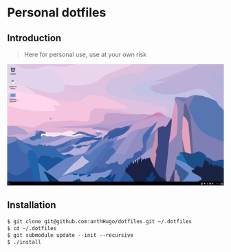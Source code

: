 # Personal dotfiles

## Introduction

> Here for personal use, use at your own risk

![Screenshot desktop](./screen.png)

## Installation

```
$ git clone git@github.com:anthHugo/dotfiles.git ~/.dotfiles
$ cd ~/.dotfiles
$ git submodule update --init --recursive
$ ./install
```